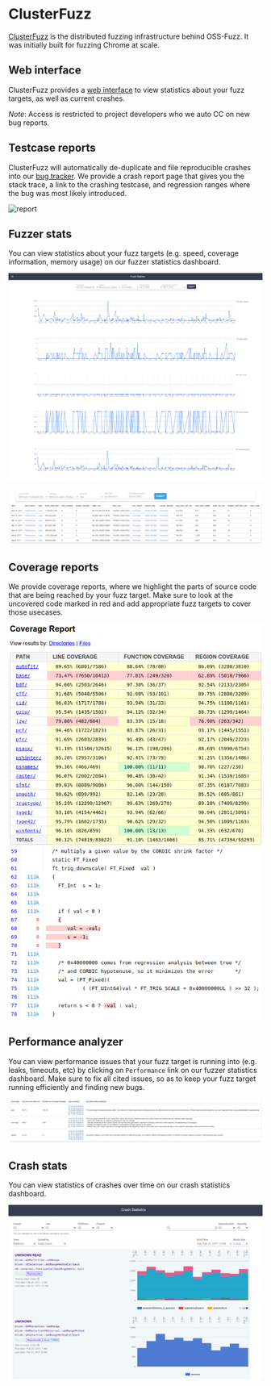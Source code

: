 # ClusterFuzz

[ClusterFuzz](https://blog.chromium.org/2012/04/fuzzing-for-security.html) is the distributed fuzzing infrastructure behind OSS-Fuzz. It was initially built
for fuzzing Chrome at scale.

## Web interface

ClusterFuzz provides a [web interface](https://oss-fuzz.com)
to view statistics about your fuzz targets, as well as current crashes.

*Note*: Access is restricted to project developers who we auto CC on new bug reports.

## Testcase reports

ClusterFuzz will automatically de-duplicate and file reproducible crashes into
our [bug tracker](https://bugs.chromium.org/p/monorail). We provide a crash
report page that gives you the stack trace, a link to the crashing testcase, and
regression ranges where the bug was most likely introduced.

![report](images/pcre2_testcase.png?raw=true)

## Fuzzer stats

You can view statistics about your fuzz targets (e.g. speed, coverage information,
memory usage) on our fuzzer statistics dashboard.

![stats](images/freetype_stats_graphs.png?raw=true)

![stats](images/freetype_stats_table.png?raw=true)

## Coverage reports

We provide coverage reports, where we highlight the parts of source code that are being
reached by your fuzz target. Make sure to look at the uncovered code marked in red and
add appropriate fuzz targets to cover those usecases.

![coverage_1](images/freetype_coverage_1.png?raw=true)
![coverage_2](images/freetype_coverage_2.png?raw=true)

## Performance analyzer

You can view performance issues that your fuzz target is running into (e.g. leaks, timeouts,
etc) by clicking on `Performance` link on our fuzzer statistics dashboard. Make sure to fix
all cited issues, so as to keep your fuzz target running efficiently and finding new bugs.

![performance_analyzer](images/expat_performance_analyzer.png?raw=true)

## Crash stats

You can view statistics of crashes over time on our crash statistics dashboard.

![crash_stats](images/crash_stats.png?raw=true)

